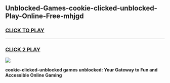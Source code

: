
## Unblocked-Games-cookie-clicked-unblocked-Play-Online-Free-mhjgd
<h3>
<a href="https://premium76.site?title=cookie-clicked-unblocked&ref=26A">CLICK TO PLAY</a></h3>
<hr>

<h3>
<a href="https://premium76.site?title=cookie-clicked-unblocked&ref=26A">CLICK 2 PLAY</a>
  
</h3>

<a href="https://premium76.site?title=cookie-clicked-unblocked&ref=26A"><img src="https://clearcache.store/games.png"></a>


**cookie-clicked-unblocked games unblocked: Your Gateway to Fun and Accessible Online Gaming**

